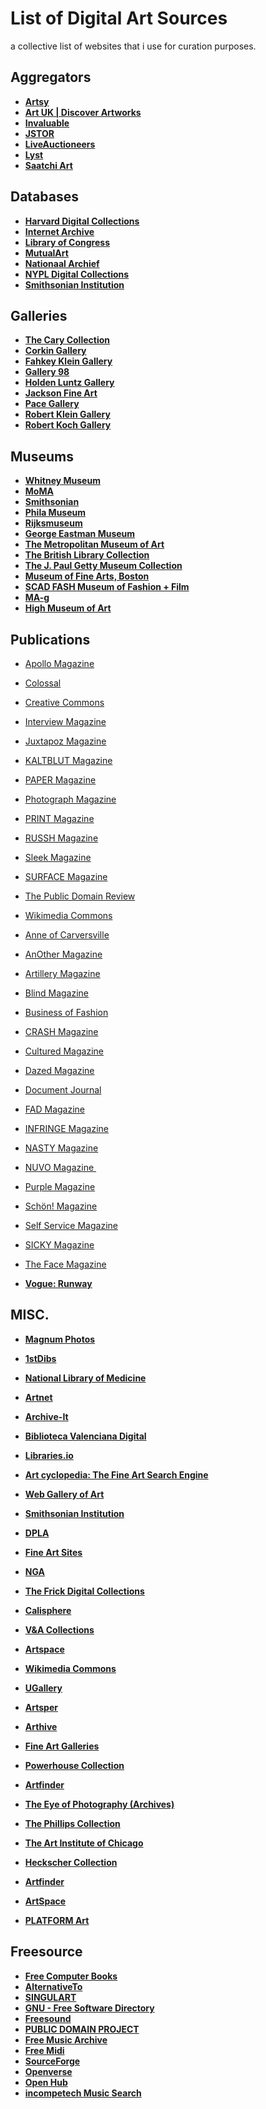 # List of Digital Art Sources

a collective list of websites that i use for curation purposes.

## **Aggregators**

- **[Artsy](https://www.artsy.net/collect)**
- **[Art UK | Discover Artworks](https://artuk.org/discover/artworks/view_as/grid/search/2024--has_image:on)**
- **[Invaluable](https://www.invaluable.com/auctions/?category=1%2C3%2C4%2C6%2C8%2C10&size=200)**
- **[JSTOR](https://www.jstor.org/images)**
- **[LiveAuctioneers](https://www.liveauctioneers.com/catalog/search/)**
- **[Lyst](https://www.lyst.com/shop/womens)**
- **[Saatchi Art](https://www.saatchiart.com/all)**

## **Databases**

- **[Harvard Digital Collections](https://digitalcollections.library.harvard.edu/catalog?f%5BresourceType%5D%5B%5D=still+image&per_page=96&search_field=all_fields&view=gallery)**
- **[Internet Archive](https://archive.org/details/fav-gbrrrl?sort=title)**
- **[Library of Congress](https://www.loc.gov/search/?c=200&fa=online-format:image&sb=shelf-id&st=grid)**
- **[MutualArt](https://www.mutualart.com/artists)**
- **[Nationaal Archief](https://www.nationaalarchief.nl/onderzoeken/zoeken?activeTab=photos&qf_nao_download=Direct%20beschikbaar&resultsPerPage=48&rm=gallery)**
- **[NYPL Digital Collections](https://digitalcollections.nypl.org/search/index?filters%5Btype%5D%5B%5D=still+image&filters%5Btype_s%5D%5B%5D=http%3A%2F%2Furi.nypl.org%2Fvocabulary%2Frepository_terms%23Capture&keywords=&sort=mainTitle_ns+asc#)**
- **[Smithsonian Institution](https://www.si.edu/search/collection-images?edan_local=&edan_q=&)**

## **Galleries**

- **[The Cary Collection](https://thecarycollection.com/collections/all?sort_by=best-selling)**
- **[Corkin Gallery](https://www.corkingallery.com/artists/)**
- **[Fahkey Klein Gallery](http://www.faheykleingallery.com/artists)**
- **[Gallery 98](https://gallery98.org/artists/)**
- **[Holden Luntz Gallery](https://www.holdenluntz.com/artists/?showall=true)**
- **[Jackson Fine Art](https://www.jacksonfineart.com/artists/)**
- **[Pace Gallery](https://www.pacegallery.com/artists/)**
- **[Robert Klein Gallery](https://www.robertkleingallery.com/artists/)**
- **[Robert Koch Gallery](https://kochgallery.com/artists/#artists-contemporary)**

## **Museums**

- **[Whitney Museum](https://whitney.org/collection/works?q%5Bhas_image_true%5D=1)**
- **[MoMA](https://www.moma.org/collection)**
- **[Smithsonian](https://americanart.si.edu/search/artworks?content_type=artwork&media=true)**
- **[Phila Museum](https://www.philamuseum.org/collections/search.html)**
- **[Rijksmuseum](https://www.rijksmuseum.nl/en/search?ii=0&p=1)**
- **[George Eastman Museum](https://collections.eastman.org/objects/images?filter=mediaExistence%3Atrue)**
- **[The Metropolitan Museum of Art](https://www.metmuseum.org/art/collection/search?searchField=All&showOnly=withImage&sortBy=relevance)**
- **[The British Library Collection](https://imagesonline.bl.uk/groupitem/146/)**
- **[The J. Paul Getty Museum Collection](https://www.getty.edu/art/collection/search?images=true)**
- **[Museum of Fine Arts, Boston](https://collections.mfa.org/search/Objects/imageExistence%3Atrue/*?filter=imageExistence%3Atrue#filters)**
- **[SCAD FASH Museum of Fashion + Film](https://www.scadfash.org/exhibitions)**
- **[MA-g](https://www.ma-g.org/)**
- **[High Museum of Art](https://high.org/?s=&rt=collections&clf-2=has-image)**

## **Publications**

- [Apollo Magazine](https://www.apollo-magazine.com/)
- [Colossal](https://www.thisiscolossal.com/)
- [Creative Commons](https://creativecommons.org/)
- [Interview Magazine](http://interviewmagazine.com)
- [Juxtapoz Magazine](https://www.juxtapoz.com/)
- [KALTBLUT Magazine](http://kaltblut-magazine.com)
- [PAPER Magazine](https://www.papermag.com/)
- [Photograph Magazine](https://photographmag.com/)
- [PRINT Magazine](https://www.printmag.com/)
- [RUSSH Magazine](https://www.russh.com/)
- [Sleek Magazine](http://sleek-mag.com)
- [SURFACE Magazine](http://surfacemag.com)
- [The Public Domain Review](https://publicdomainreview.org/)
- [Wikimedia Commons](https://commons.m.wikimedia.org/wiki/Commons:Welcome)

- [Anne of Carversville](https://anneofcarversville.com/)
- [AnOther Magazine](http://anothermag.com)
- [Artillery Magazine](http://artillerymag.com)
- [Blind Magazine](http://blind-magazine.com)
- [Business of Fashion](https://www.businessoffashion.com/)
- [CRASH Magazine](https://www.crash.fr/)
- [Cultured Magazine](http://culturedmag.com)
- [Dazed Magazine](https://www.dazeddigital.com/)
- [Document Journal](https://www.documentjournal.com/)
- [FAD Magazine](https://fadmagazine.com/)
- [INFRINGE Magazine](https://www.infringe.com/)
- [NASTY Magazine](https://www.nastymagazine.com/)
- [NUVO Magazine ](http://nuvomagazine.com)
- [Purple Magazine](https://purple.fr/)
- [Schön! Magazine](http://schonmagazine.com)
- [Self Service Magazine](https://selfservicemagazine.com/)
- [SICKY Magazine](http://sickymag.com)
- [The Face Magazine](https://theface.com/)
- **[Vogue: Runway](https://www.vogue.com/fashion-shows)**

## **MISC.**

- **[Magnum Photos](https://www.magnumphotos.com/arts-culture/)**
- **[1stDibs](https://www.1stdibs.com/new-arrivals)**
- **[National Library of Medicine](https://collections.nlm.nih.gov/?f%5Bdrep2.isMemberOfCollection%5D%5B%5D=DREPIHM&per_page=100)**
- **[Artnet](https://www.artnet.com/galleries/fine-art-artworks-for-sale/)**
- **[Archive-It](https://archive-it.org/explore?show=Organizations)**
- **[Biblioteca Valenciana Digital](https://bivaldi.gva.es/en/consulta/resultados_busqueda.do?secc_FOTOGRAFIA_DESFILIS=on&secc_GRAB=on&secc_POST=on&secc_FOTOGRAFIA=on&secc_CAR=on&secc_FOTOGRAFIA_BMAG=on&autor_numcontrol&materia_numcontrol&secc_FOTOGRAFIA_FROGLA=on&secc_FOTOGRAFIA_FOTVARIAS=on&secc_FOTOGRAFIA_FINEZAS=on&secc_EPHE=on&lugar_numcontrol&id=33846&forma&presentacion=mosaico)**
- **[Libraries.io](https://libraries.io/)**
- **[Art cyclopedia: The Fine Art Search Engine](http://www.artcyclopedia.com/)**
- **[Web Gallery of Art](https://www.wga.hu/index_artists.html)**
- **[Smithsonian Institution](https://collections.si.edu/search/results.htm?view=grid&fq=online_media_type%3A%22Images%22&q=&fq=online_visual_material%3Atrue)**
- **[DPLA](https://dp.la/search?list_view=grid&type=%22image%22&page=1&page_size=100)**
- **[Fine Art Sites](http://www.fineartsites.org/)**
- **[NGA](https://www.nga.gov/collection-search-result.html?artobj_imagesonly=Images_online)**
- **[The Frick Digital Collections](https://digitalcollections.frick.org/digico/#/archive/Photoarchive/)**
- **[Calisphere](https://calisphere.org/collections/num/)**
- **[V&A Collections](https://collections.vam.ac.uk/search/?images_exist=true&page=1&page_size=50&q=)**
- **[Artspace](https://www.artspace.com/)**
- **[Wikimedia Commons](https://commons.wikimedia.org/wiki/Category:Images)**
- **[UGallery](https://www.ugallery.com/)**
- **[Artsper](https://www.artsper.com/us/contemporary-artworks)**
- **[Arthive](https://arthive.com/galleries)**
- **[Fine Art Galleries](http://www.gallerysites.com/)**
- **[Powerhouse Collection](https://collection.powerhouse.com.au/)**

- **[Artfinder](https://www.artfinder.com/)**
- **[The Eye of Photography (Archives)](https://loeildelaphotographie.com/en/category/archives/)**
- **[The Phillips Collection](https://www.phillipscollection.org/collection)**
- **[The Art Institute of Chicago](https://www.artic.edu/collection)**
- **[Heckscher Collection](http://heckschercollection.org/argus/Portal.aspx?lang=en-US)**
- **[Artfinder](https://www.artfinder.com/art/)**
- **[ArtSpace](https://www.artspace.com/art)**
- **[PLATFORM Art](https://www.platformart.com/artists)**

## **Freesource**

- **[Free Computer Books](https://freecomputerbooks.com/)**
- **[AlternativeTo](https://alternativeto.net/)**
- **[SINGULART](https://www.singulart.com/)**
- **[GNU - Free Software Directory](https://directory.fsf.org/wiki/GNU)**
- **[Freesound](https://freesound.org/search/?s=Date+added+(newest+first)&g=1)**
- **[PUBLIC DOMAIN PROJECT](https://pool.publicdomainproject.org/index.php/Main_Page)**
- **[Free Music Archive](https://freemusicarchive.org/)**
- **[Free Midi](https://freemidi.org/)**
- **[SourceForge](https://sourceforge.net/)**
- **[Openverse](https://openverse.org/)**
- **[Open Hub](https://openhub.net/)**
- **[incompetech Music Search](https://incompetech.com/music/royalty-free/music.html)**
